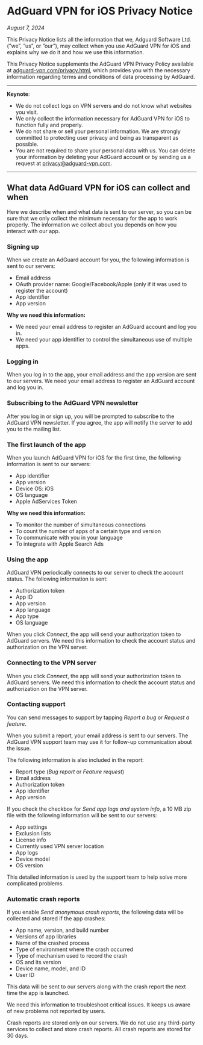 
# AdGuard VPN for iOS Privacy Notice

*August 7, 2024*

This Privacy Notice lists all the information that we, Adguard Software Ltd. (”we”, ”us”, or ”our”), may collect when you use AdGuard VPN for iOS and explains why we do it and how we use this information.

This Privacy Notice supplements the AdGuard VPN Privacy Policy available at [adguard-vpn.com/privacy.html](https://adguard-vpn.com/privacy.html), which provides you with the necessary information regarding terms and conditions of data processing by AdGuard.

---

**Keynote**:

- We do not collect logs on VPN servers and do not know what websites you visit.
- We only collect the information necessary for AdGuard VPN for iOS to function fully and properly.
- We do not share or sell your personal information. We are strongly committed to protecting user privacy and being as transparent as possible.
- You are not required to share your personal data with us. You can delete your information by deleting your AdGuard account or by sending us a request at [privacy@adguard-vpn.com](mailto:privacy@adguard-vpn.com).

---

## What data AdGuard VPN for iOS can collect and when

Here we describe when and what data is sent to our server, so you can be sure that we only collect the minimum necessary for the app to work properly. The information we collect about you depends on how you interact with our app.

### Signing up

When we create an AdGuard account for you, the following information is sent to our servers:

- Email address
- OAuth provider name: Google/Facebook/Apple (only if it was used to register the account)
- App identifier
- App version

**Why we need this information:**

- We need your email address to register an AdGuard account and log you in.
- We need your app identifier to control the simultaneous use of multiple apps.

### Logging in

When you log in to the app, your email address and the app version are sent to our servers. We need your email address to register an AdGuard account and log you in.

### Subscribing to the AdGuard VPN newsletter

After you log in or sign up, you will be prompted to subscribe to the AdGuard VPN newsletter. If you agree, the app will notify the server to add you to the mailing list.

### The first launch of the app

When you launch AdGuard VPN for iOS for the first time, the following information is sent to our servers:

- App identifier
- App version
- Device OS: iOS
- OS language
- Apple AdServices Token

**Why we need this information:**

- To monitor the number of simultaneous connections
- To count the number of apps of a certain type and version
- To communicate with you in your language
- To integrate with Apple Search Ads

### Using the app

AdGuard VPN periodically connects to our server to check the account status. The following information is sent:

- Authorization token
- App ID
- App version
- App language
- App type
- OS language

When you click *Connect*, the app will send your authorization token to AdGuard servers. We need this information to check the account status and authorization on the VPN server.

### Connecting to the VPN server

When you click *Connect*, the app will send your authorization token to AdGuard servers. We need this information to check the account status and authorization on the VPN server.

### Contacting support

You can send messages to support by tapping *Report a bug* or *Request a feature*.

When you submit a report, your email address is sent to our servers. The AdGuard VPN support team may use it for follow-up communication about the issue.

The following information is also included in the report:

- Report type (*Bug report* or *Feature request*)
- Email address
- Authorization token
- App identifier
- App version

If you check the checkbox for *Send app logs and system info*, a 10 MB zip file with the following information will be sent to our servers:

- App settings
- Exclusion lists
- License info
- Currently used VPN server location
- App logs
- Device model
- OS version

This detailed information is used by the support team to help solve more complicated problems.

### Automatic crash reports

If you enable *Send anonymous crash reports*, the following data will be collected and stored if the app crashes:

- App name, version, and build number
- Versions of app libraries
- Name of the crashed process
- Type of environment where the crash occurred
- Type of mechanism used to record the crash
- OS and its version
- Device name, model, and ID
- User ID

This data will be sent to our servers along with the crash report the next time the app is launched.

We need this information to troubleshoot critical issues. It keeps us aware of new problems not reported by users.

Crash reports are stored only on our servers. We do not use any third-party services to collect and store crash reports. All crash reports are stored for 30 days.
